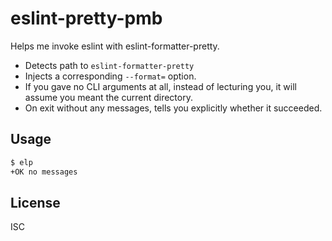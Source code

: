 ﻿
<!--#echo json="package.json" key="name" underline="=" -->
eslint-pretty-pmb
=================
<!--/#echo -->

<!--#echo json="package.json" key="description" -->
Helps me invoke eslint with eslint-formatter-pretty.
<!--/#echo -->

  * Detects path to `eslint-formatter-pretty`
  * Injects a corresponding `--format=` option.
  * If you gave no CLI arguments at all, instead of lecturing you,
    it will assume you meant the current directory.
  * On exit without any messages, tells you explicitly whether it succeeded.



Usage
-----

```bash
$ elp
+OK no messages
```



<!--#toc stop="scan" -->


License
-------
<!--#echo json="package.json" key=".license" -->
ISC
<!--/#echo -->
